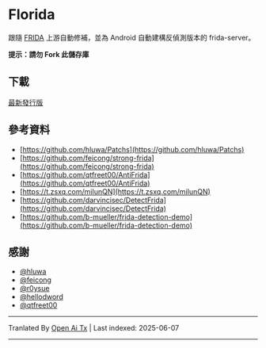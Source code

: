 # Florida

跟隨 [FRIDA](https://github.com/frida/frida) 上游自動修補，並為 Android 自動建構反偵測版本的 frida-server。

**提示：請勿 Fork 此儲存庫**

## 下載

[最新發行版](https://github.com/Ylarod/Florida/releases/latest)

## 參考資料

- [https://github.com/hluwa/Patchs](https://github.com/hluwa/Patchs)
- [https://github.com/feicong/strong-frida](https://github.com/feicong/strong-frida)
- [https://github.com/qtfreet00/AntiFrida](https://github.com/qtfreet00/AntiFrida)
- [https://t.zsxq.com/miIunQN](https://t.zsxq.com/miIunQN)
- [https://github.com/darvincisec/DetectFrida](https://github.com/darvincisec/DetectFrida)
- [https://github.com/b-mueller/frida-detection-demo](https://github.com/b-mueller/frida-detection-demo)

## 感謝

- [@hluwa](https://github.com/hluwa)
- [@feicong](https://github.com/feicong)
- [@r0ysue](https://github.com/r0ysue)
- [@hellodword](https://github.com/hellodword)
- [@qtfreet00](https://github.com/qtfreet00)

---

Tranlated By [Open Ai Tx](https://github.com/OpenAiTx/OpenAiTx) | Last indexed: 2025-06-07

---